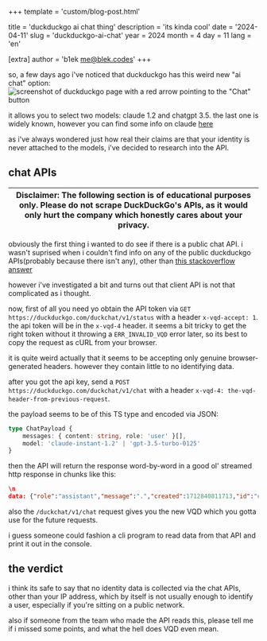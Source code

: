 +++
template = 'custom/blog-post.html'

title = 'duckduckgo ai chat thing'
description = 'its kinda cool'
date = '2024-04-11'
slug = 'duckduckgo-ai-chat'
year = 2024
month = 4
day = 11
lang = 'en'

[extra]
author = 'b1ek <me@blek.codes>'
+++

so, a few days ago i've noticed that duckduckgo has this weird new "ai chat" option:  
![screenshot of duckduckgo page with a red arrow pointing to the "Chat" button](/blog-image/chat-btn.png)

it allows you to select two models: claude 1.2 and chatgpt 3.5. the last one is widely known, however you can find some info on claude [here](https://www.anthropic.com/news/releasing-claude-instant-1-2)

as i've always wondered just how real their claims are that your identity is never attached to the models, i've decided to research into the API.

## chat APIs

| Disclaimer: The following section is of educational purposes only. Please do not scrape DuckDuckGo's APIs, as it would only hurt the company which honestly cares about your privacy. |
| --- |

obviously the first thing i wanted to do see if there is a public chat API. i wasn't suprised when i couldn't find info on any of the public duckduckgo APIs(probably because there isn't any), other than [this stackoverflow answer](https://stackoverflow.com/questions/29346239/duckduckgo-api-how-to-get-more-results)

however i've investigated a bit and turns out that client API is not that complicated as i thought.

now, first of all you need yo obtain the API token via `GET https://duckduckgo.com/duckchat/v1/status` with a header `x-vqd-accept: 1`. the api token will be in the `x-vqd-4` header. it seems a bit tricky to get the right token without it throwing a `ERR_INVALID_VQD` error later, so its best to copy the request as cURL from your browser.

it is quite weird actually that it seems to be accepting only genuine browser-generated headers. however they contain little to no identifying data.

after you got the api key, send a `POST https://duckduckgo.com/duckchat/v1/chat` with a header `x-vqd-4: the-vqd-header-from-previous-request`.

the payload seems to be of this TS type and encoded via JSON:

```ts
type ChatPayload {
    messages: { content: string, role: 'user' }[],
    model: 'claude-instant-1.2' | 'gpt-3.5-turbo-0125'
}
```

then the API will return the response word-by-word in a good ol' streamed http response in chunks like this:
```json
\n
data: {"role":"assistant","message":".","created":1712840811713,"id":"compl_8pC9nVX8QJlN92jUtcJR8TgB","action":"success","model":"claude-instant-1.2"}
```

also the `/duckchat/v1/chat` request gives you the new VQD which you gotta use for the future requests.

i guess someone could fashion a cli program to read data from that API and print it out in the console.

## the verdict
i think its safe to say that no identity data is collected via the chat APIs, other than your IP address, which by itself is not usually enough to identify a user, especially if you're sitting on a public network.

also if someone from the team who made the API reads this, please tell me if i missed some points, and what the hell does VQD even mean.
